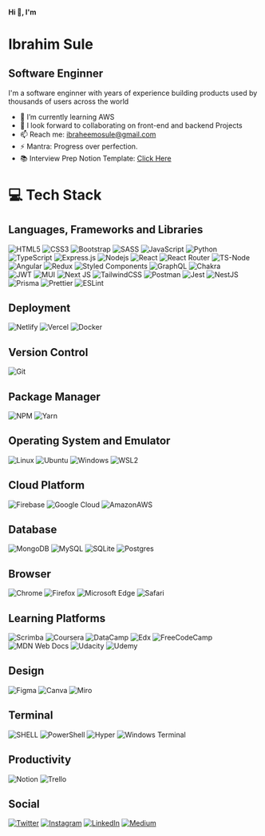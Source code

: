 #### Hi 👋, I'm

# **Ibrahim Sule**

## Software Enginner

I'm a software enginner with years of experience building products used by thousands of users across the world

- 🌱 I’m currently learning AWS
- 👯 I look forward to collaborating on front-end and backend Projects
- 📫 Reach me: <ibraheemosule@gmail.com>
- ⚡ Mantra: Progress over perfection.
- 📚 Interview Prep Notion Template: [Click Here](https://valentinesamuel.notion.site/DSA-Learning-Dashboard-6d031bfad4bf4dc09fb707ac2f60842e?pvs=4)

# 💻 Tech Stack

## Languages, Frameworks and Libraries

![HTML5](https://img.shields.io/badge/html5-%23E34F26.svg?style=for-the-badge&logo=html5&logoColor=white)
![CSS3](https://img.shields.io/badge/css3-%231572B6.svg?style=for-the-badge&logo=css3&logoColor=white)
![Bootstrap](https://img.shields.io/badge/bootstrap-%23563D7C.svg?style=for-the-badge&logo=bootstrap&logoColor=white)
![SASS](https://img.shields.io/badge/Sass-CC6699?style=for-the-badge&logo=sass&logoColor=white)
![JavaScript](https://img.shields.io/badge/javascript-%23323330.svg?style=for-the-badge&logo=javascript&logoColor=%23F7DF1E)
![Python](https://img.shields.io/badge/python-3670A0?style=for-the-badge&logo=python&logoColor=ffdd54)
![TypeScript](https://img.shields.io/badge/typescript-%23007ACC.svg?style=for-the-badge&logo=typescript&logoColor=white)
![Express.js](https://img.shields.io/badge/express.js-%23404d59.svg?style=for-the-badge&logo=express&logoColor=%2361DAFB)
![Nodejs](https://img.shields.io/badge/Node.js-43853D?style=for-the-badge&logo=node.js&logoColor=white)
![React](https://img.shields.io/badge/react-%2320232a.svg?style=for-the-badge&logo=react&logoColor=%2361DAFB)
![React Router](https://img.shields.io/badge/React_Router-CA4245?style=for-the-badge&logo=react-router&logoColor=white)
![TS-Node](https://img.shields.io/badge/ts--node-3178C6?style=for-the-badge&logo=ts-node&logoColor=white)
![Angular](https://img.shields.io/badge/Angular-red?style=for-the-badge&logo=angular&logoColor=white)
![Redux](https://img.shields.io/badge/redux-%23593d88.svg?style=for-the-badge&logo=redux&logoColor=white)
![Styled Components](https://img.shields.io/badge/styled--components-DB7093?style=for-the-badge&logo=styled-components&logoColor=white)
![GraphQL](https://img.shields.io/badge/-GraphQL-E10098?style=for-the-badge&logo=graphql&logoColor=white)
![Chakra](https://img.shields.io/badge/chakra-%234ED1C5.svg?style=for-the-badge&logo=chakraui&logoColor=white)  
![JWT](https://img.shields.io/badge/JWT-black?style=for-the-badge&logo=JSON%20web%20tokens)
![MUI](https://img.shields.io/badge/MUI-%230081CB.svg?style=for-the-badge&logo=material-ui&logoColor=white)
![Next JS](https://img.shields.io/badge/Next-black?style=for-the-badge&logo=next.js&logoColor=white)
![TailwindCSS](https://img.shields.io/badge/tailwindcss-%2338B2AC.svg?style=for-the-badge&logo=tailwind-css&logoColor=white)
![Postman](https://img.shields.io/badge/Postman-FF6C37?style=for-the-badge&logo=postman&logoColor=white)
![Jest](https://img.shields.io/badge/Jest-323330?style=for-the-badge&logo=Jest&logoColor=white)
![NestJS](https://img.shields.io/badge/Nestjs-E0234E?style=for-the-badge&logo=nestjs&logoColor=white)
![Prisma](https://img.shields.io/badge/Prisma-3982CE?style=for-the-badge&logo=Prisma&logoColor=white)
![Prettier](https://img.shields.io/badge/prettier-1A2C34?style=for-the-badge&logo=prettier&logoColor=F7BA3E)
![ESLint](https://img.shields.io/badge/ESLint-4B3263?style=for-the-badge&logo=eslint&logoColor=white)

## Deployment

![Netlify](https://img.shields.io/badge/netlify-%23000000.svg?style=for-the-badge&logo=netlify&logoColor=#00C7B7)
![Vercel](https://img.shields.io/badge/vercel-%23000000.svg?style=for-the-badge&logo=vercel&logoColor=white)
![Docker](https://img.shields.io/badge/docker-%230db7ed.svg?style=for-the-badge&logo=docker&logoColor=white)

## Version Control

![Git](https://img.shields.io/badge/GIT-E44C30?style=for-the-badge&logo=git&logoColor=white)

## Package Manager

![NPM](https://img.shields.io/badge/NPM-%23000000.svg?style=for-the-badge&logo=npm&logoColor=white)
![Yarn](https://img.shields.io/badge/yarn-%232C8EBB.svg?style=for-the-badge&logo=yarn&logoColor=white)

## Operating System and Emulator

![Linux](https://img.shields.io/badge/Linux-FCC624?style=for-the-badge&logo=linux&logoColor=black)
![Ubuntu](https://img.shields.io/badge/Ubuntu-E95420?style=for-the-badge&logo=ubuntu&logoColor=white)
![Windows](https://img.shields.io/badge/Windows-0078D6?style=for-the-badge&logo=windows&logoColor=white)
![WSL2](https://img.shields.io/badge/WSL-0a97f5?style=for-the-badge&logo=linux&logoColor=white)

## Cloud Platform

![Firebase](https://img.shields.io/badge/firebase-%23039BE5.svg?style=for-the-badge&logo=firebase)
![Google Cloud](https://img.shields.io/badge/Google%20Cloud-%234285F4.svg?style=for-the-badge&logo=google-cloud&logoColor=white)
![AmazonAWS](https://img.shields.io/badge/Amazon_AWS-FF9900?style=for-the-badge&logo=amazonaws&logoColor=white)

## Database

![MongoDB](https://img.shields.io/badge/MongoDB-%234ea94b.svg?style=for-the-badge&logo=mongodb&logoColor=white)
![MySQL](https://img.shields.io/badge/mysql-%2300f.svg?style=for-the-badge&logo=mysql&logoColor=white)
![SQLite](https://img.shields.io/badge/SQLite-07405E?style=for-the-badge&logo=sqlite&logoColor=white)
![Postgres](https://img.shields.io/badge/postgres-%23316192.svg?style=for-the-badge&logo=postgresql&logoColor=white)

## Browser

![Chrome](https://img.shields.io/badge/Google_chrome-4285F4?style=for-the-badge&logo=Google-chrome&logoColor=white)
![Firefox](https://img.shields.io/badge/Firefox_Browser-FF7139?style=for-the-badge&logo=Firefox-Browser&logoColor=white)
![Microsoft Edge](https://img.shields.io/badge/Microsoft_Edge-0078D7?style=for-the-badge&logo=Microsoft-edge&logoColor=white)
![Safari](https://img.shields.io/badge/Safari-FF1B2D?style=for-the-badge&logo=safari&logoColor=white)

## Learning Platforms

![Scrimba](https://img.shields.io/badge/scrimba-2B283A?style=for-the-badge&logo=scrimba&logoColor=white)
![Coursera](https://img.shields.io/badge/Coursera-0056D2?style=for-the-badge&logo=Coursera&logoColor=white)
![DataCamp](https://img.shields.io/badge/Datacamp-05192D?style=for-the-badge&logo=datacamp&logoColor=65FF8F)
![Edx](https://img.shields.io/badge/Edx-193A3E?style=for-the-badge&logo=edx&logoColor=white)
![FreeCodeCamp](https://img.shields.io/badge/freecodecamp-27273D?style=for-the-badge&logo=freecodecamp&logoColor=white)
![MDN Web Docs](https://img.shields.io/badge/MDN_Web_Docs-black?style=for-the-badge&logo=mdnwebdocs&logoColor=white)
![Udacity](https://img.shields.io/badge/Udacity-grey?style=for-the-badge&logo=udacity&logoColor=#5FCFEE)
![Udemy](https://img.shields.io/badge/Udemy-EC5252?style=for-the-badge&logo=Udemy&logoColor=white)

## Design

![Figma](https://img.shields.io/badge/figma-%23F24E1E.svg?style=for-the-badge&logo=figma&logoColor=white)
![Canva](https://img.shields.io/badge/Canva-%2300C4CC.svg?&style=for-the-badge&logo=Canva&logoColor=white)
![Miro](https://img.shields.io/badge/Miro-050038?style=for-the-badge&logo=Miro&logoColor=white)

## Terminal

![SHELL](https://img.shields.io/badge/Shell_Script-121011?style=for-the-badge&logo=gnu-bash&logoColor=white)
![PowerShell](https://img.shields.io/badge/Powershell-2CA5E0?style=for-the-badge&logo=powershell&logoColor=white)
![Hyper](https://img.shields.io/badge/Hyper-000000?style=for-the-badge&logo=hyper&logoColor=white)
![Windows Terminal](https://img.shields.io/badge/windows%20terminal-4D4D4D?style=for-the-badge&logo=windows%20terminal&logoColor=white)

## Productivity

![Notion](https://img.shields.io/badge/Notion-%23000000.svg?style=for-the-badge&logo=notion&logoColor=white)
![Trello](https://img.shields.io/badge/Trello-%23026AA7.svg?style=for-the-badge&logo=Trello&logoColor=white)

## Social

[![Twitter](https://img.shields.io/badge/Twitter-%230077B5.svg?logo=Instagram&logoColor=white)](https://www.x.com/ibraheemosule/)
[![Instagram](https://img.shields.io/badge/Instagram-%23E4405F.svg?logo=Instagram&logoColor=white)](https://www.instagram.com/ibraheemosule/)
[![LinkedIn](https://img.shields.io/badge/LinkedIn-%230077B5.svg?logo=linkedin&logoColor=white)](https://www.linkedin.com/in/ibrahimsule/)
[![Medium](https://img.shields.io/badge/Medium-12100E?logo=medium&logoColor=white)](https://medium.com/@ibraheemsulay)

<!-- ![Swagger](https://img.shields.io/badge/-Swagger-%23Clojure?style=for-the-badge&logo=swagger&logoColor=white) -->

<!--

https://img.shields.io/badge/Telegram-2CA5E0?style=for-the-badge&logo=telegram&logoColor=white
https://img.shields.io/badge/Slack-4A154B?style=for-the-badge&logo=slack&logoColor=white
https://img.shields.io/badge/Discord-7289DA?style=for-the-badge&logo=discord&logoColor=white
https://img.shields.io/badge/Zoom-2D8CFF?style=for-the-badge&logo=zoom&logoColor=white
https://img.shields.io/badge/Stack%20Overflow-F58025?style=for-the-badge&logo=Stack%20Overflow&logoColor=white
https://img.shields.io/badge/GitHub-100000?style=for-the-badge&logo=github&logoColor=white
https://img.shields.io/badge/LinkedIn-0077B5?style=for-the-badge&logo=linkedin&logoColor=white
https://img.shields.io/badge/linktree-39E09B?style=for-the-badge&logo=linktree&logoColor=white
https://img.shields.io/badge/Twitter-1DA1F2?style=for-the-badge&logo=twitter&logoColor=white

BLOG
https://img.shields.io/badge/dev.to-0A0A0A?style=for-the-badge&logo=devdotto&logoColor=white

![]
()
![]
()
![]
()
![]
()
![]
()
![]
()

-->

<!--

![](https://github-readme-stats.vercel.app/api?username=valentinesamuel&theme=dark&hide_border=false&include_all_commits=true&count_private=true)<br/>
 ![](https://github-readme-streak-stats.herokuapp.com/?user=valentinesamuel&theme=dark&hide_border=false)<br/> -->
